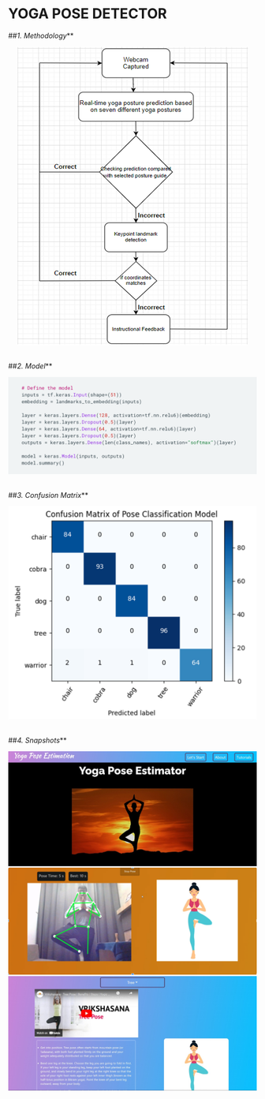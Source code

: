 # **YOGA POSE DETECTOR**
    
##_1. Methodology_**
<div align='center'>
  <img src='./media/Picture 1.png' alt='Getting the Data' />
</div><br>

##_2. Model_**
<div align='center'>
  <img src='./media/model.png' alt='Getting the Data' />
</div><br>


 ##_3. Confusion Matrix_**
<div align='center'>
  <img src='./media/confusion matrix.png' alt='Getting the Data' />
</div><br>                                  


##_4. Snapshots_**
<div align='center'>
  <img src='./media/WhatsApp Image 2022-12-18 at 9.36.17 PM.jpeg' alt='Getting the Data' />
   <img src='./media/Screenshot 2022-12-20 at 12.33.23 PM.png' alt='Getting the Data' />
    <img src='./media/poses2.jpeg' alt='Getting the Data' />    
</div><br> 
